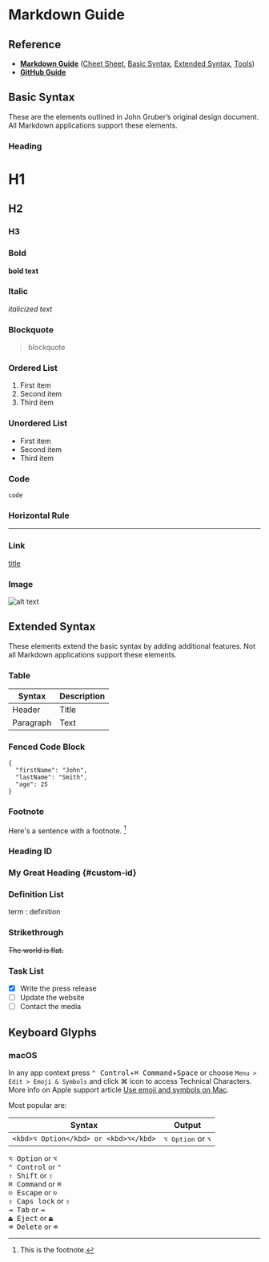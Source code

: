 # Markdown Guide

## Reference
- **[Markdown Guide](https://www.markdownguide.org/)** ([Cheet Sheet](https://www.markdownguide.org/cheat-sheet/), [Basic Syntax](https://www.markdownguide.org/basic-syntax/), [Extended Syntax](https://www.markdownguide.org/extended-syntax/), [Tools](https://www.markdownguide.org/tools/))
- **[GitHub Guide](https://docs.github.com/en/github/writing-on-github)**

## Basic Syntax

These are the elements outlined in John Gruber’s original design document. All Markdown applications support these elements.

### Heading

# H1
## H2
### H3

### Bold

**bold text**

### Italic

*italicized text*

### Blockquote

> blockquote

### Ordered List

1. First item
2. Second item
3. Third item

### Unordered List

- First item
- Second item
- Third item

### Code

`code`

### Horizontal Rule

---

### Link

[title](https://www.example.com)

### Image

![alt text](image.jpg)

## Extended Syntax

These elements extend the basic syntax by adding additional features. Not all Markdown applications support these elements.

### Table

| Syntax | Description |
| ----------- | ----------- |
| Header | Title |
| Paragraph | Text |

### Fenced Code Block

```
{
  "firstName": "John",
  "lastName": "Smith",
  "age": 25
}
```

### Footnote

Here's a sentence with a footnote. [^1]

[^1]: This is the footnote.

### Heading ID

### My Great Heading {#custom-id}

### Definition List

term
: definition

### Strikethrough

~~The world is flat.~~

### Task List

- [x] Write the press release
- [ ] Update the website
- [ ] Contact the media

## Keyboard Glyphs
### macOS
In any app context press <kbd>⌃ Control</kbd>+<kbd>⌘ Command</kbd>+<kbd>Space</kbd> or choose `Menu > Edit > Emoji & Symbols` and click ⌘ icon to access Technical Characters. More info on Apple support article [Use emoji and symbols on Mac](https://support.apple.com/guide/mac-help/use-emoji-and-symbols-on-mac-mchlp1560/mac).

Most popular are:

| Syntax | Output |
| --- | --- |
| `<kbd>⌥ Option</kbd> or <kbd>⌥</kbd>` | <kbd>⌥ Option</kbd> or <kbd>⌥</kbd> |

<kbd>⌥ Option</kbd> or <kbd>⌥</kbd>\
<kbd>⌃ Control</kbd> or <kbd>⌃</kbd>\
<kbd>⇧ Shift</kbd> or <kbd>⇧</kbd>\
<kbd>⌘ Command</kbd> or <kbd>⌘</kbd>\
<kbd>⎋ Escape</kbd> or <kbd>⎋</kbd>\
<kbd>⇪ Caps lock</kbd> or <kbd>⇪</kbd>\
<kbd>⇥ Tab</kbd> or <kbd>⇥</kbd>\
<kbd>⏏︎ Eject</kbd> or <kbd>⏏︎</kbd>\
<kbd>⌫ Delete</kbd> or <kbd>⌫</kbd>
